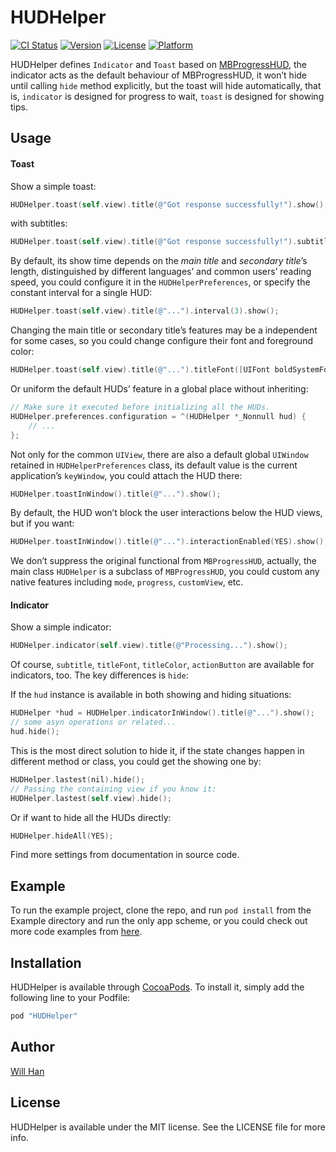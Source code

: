 # HUDHelper

[![CI Status](http://img.shields.io/travis/xingheng/HUDHelper.svg?style=flat)](https://travis-ci.org/xingheng/HUDHelper)
[![Version](https://img.shields.io/cocoapods/v/HUDHelper.svg?style=flat)](http://cocoapods.org/pods/HUDHelper)
[![License](https://img.shields.io/cocoapods/l/HUDHelper.svg?style=flat)](http://cocoapods.org/pods/HUDHelper)
[![Platform](https://img.shields.io/cocoapods/p/HUDHelper.svg?style=flat)](http://cocoapods.org/pods/HUDHelper)



HUDHelper defines `Indicator` and `Toast` based on [MBProgressHUD](https://github.com/jdg/MBProgressHUD), the indicator acts as the default behaviour of MBProgressHUD, it won’t hide until calling `hide` method explicitly, but the toast will hide automatically, that is, `indicator` is designed for progress to wait, `toast` is designed for showing tips.



## Usage

#### Toast

Show a simple toast:

```objective-c
HUDHelper.toast(self.view).title(@"Got response successfully!").show();
```

with subtitles:

```objective-c
HUDHelper.toast(self.view).title(@"Got response successfully!").subtitle(@"There are some additional info you should know...").show();
```

By default, its show time depends on the *main title* and *secondary title*’s length, distinguished by different languages’ and common users’ reading speed, you could configure it in the `HUDHelperPreferences`, or specify the constant interval for a single HUD:

```objective-c
HUDHelper.toast(self.view).title(@"...").interval(3).show();
```

Changing the main title or secondary title’s features may be a independent for some cases, so you could change configure their font and foreground color:

```objective-c
HUDHelper.toast(self.view).title(@"...").titleFont([UIFont boldSystemFontOfSize:20]).titleColor(UIColor.blueColor).show();
```

Or uniform the default HUDs’ feature in a global place without inheriting:

```objective-c
// Make sure it executed before initializing all the HUDs.
HUDHelper.preferences.configuration = ^(HUDHelper *_Nonnull hud) {
    // ...
};
```

Not only for the common `UIView`, there are also a default global `UIWindow` retained in `HUDHelperPreferences` class, its default value is the current application’s `keyWindow`, you could attach the HUD there:

```objective-c
HUDHelper.toastInWindow().title(@"...").show();
```

By default, the HUD won’t block the user interactions below the HUD views, but if you want:

```objective-c
HUDHelper.toastInWindow().title(@"...").interactionEnabled(YES).show();
```

We don’t suppress the original functional from `MBProgressHUD`, actually, the main class `HUDHelper` is a subclass of `MBProgressHUD`, you could custom any native features including `mode`, `progress`, `customView`, etc.

#### Indicator

Show a simple indicator:

```objective-c
HUDHelper.indicator(self.view).title(@"Processing...").show();
```

Of course, `subtitle`, `titleFont`, `titleColor`, `actionButton` are available for indicators, too. The key differences is `hide`:

If the `hud` instance is available in both showing and hiding situations:

```objective-c
HUDHelper *hud = HUDHelper.indicatorInWindow().title(@"...").show();
// some asyn operations or related...
hud.hide();
```

This is the most direct solution to hide it, if the state changes happen in different method or class, you could get the showing one by:

```objective-c
HUDHelper.lastest(nil).hide();
// Passing the containing view if you know it:
HUDHelper.lastest(self.view).hide();
```

Or if want to hide all the HUDs directly:

```objective-c
HUDHelper.hideAll(YES);
```

Find more settings from documentation in source code.



## Example

To run the example project, clone the repo, and run `pod install` from the Example directory and run the only app scheme, or you could check out more code examples from [here](https://github.com/xingheng/HUDHelper/blob/master/Example/HUDHelper/HUDViewController.m).



## Installation

HUDHelper is available through [CocoaPods](http://cocoapods.org). To install it, simply add the following line to your Podfile:

```ruby
pod "HUDHelper"
```



## Author

[Will Han](mailto://xingheng.hax@qq.com)



## License

HUDHelper is available under the MIT license. See the LICENSE file for more info.
